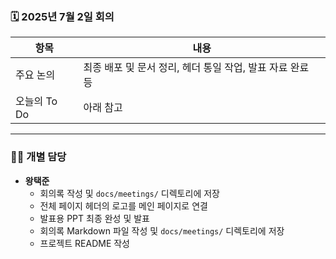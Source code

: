 ### 🗓️ 2025년 7월 2일 회의

| 항목            | 내용                                                      |
|-----------------|-----------------------------------------------------------|
| 주요 논의       | 최종 배포 및 문서 정리, 헤더 통일 작업, 발표 자료 완료 등 |
| 오늘의 To Do    | 아래 참고                                                 |

---

### 🧑‍💻 개별 담당

- **왕택준**
  - 회의록 작성 및 `docs/meetings/` 디렉토리에 저장
  - 전체 페이지 헤더의 로고를 메인 페이지로 연결
  - 발표용 PPT 최종 완성 및 발표
  - 회의록 Markdown 파일 작성 및 `docs/meetings/` 디렉토리에 저장
  - 프로젝트 README 작성